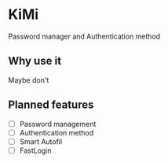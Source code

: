 # KiMi
Password manager and Authentication method
## Why use it
Maybe don't
## Planned features
- [ ] Password management
- [ ] Authentication method
- [ ] Smart Autofil
- [ ] FastLogin
